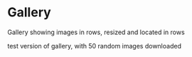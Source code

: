 # Gallery
Gallery showing images in rows, resized and located in rows

test version of gallery, with 50 random images downloaded
